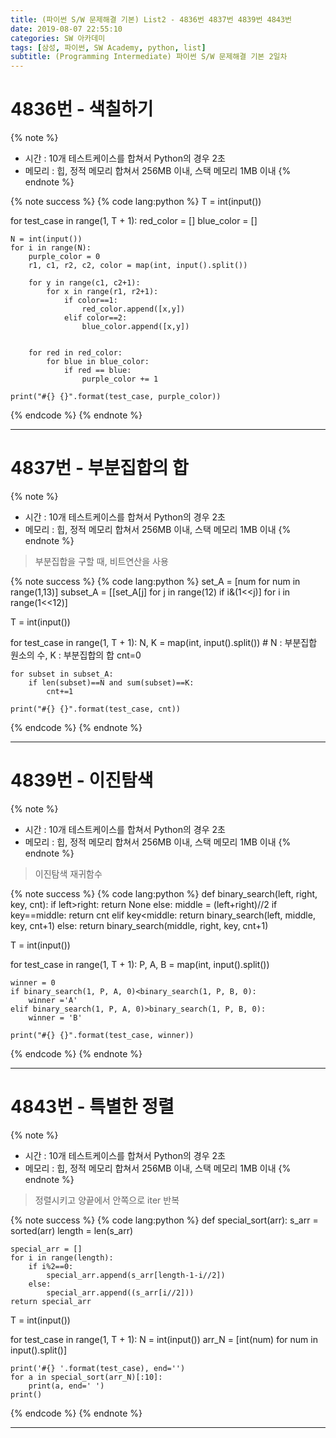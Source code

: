 ```yaml
---
title: (파이썬 S/W 문제해결 기본) List2 - 4836번 4837번 4839번 4843번
date: 2019-08-07 22:55:10
categories: SW 아카데미
tags: [삼성, 파이썬, SW Academy, python, list]
subtitle: (Programming Intermediate) 파이썬 S/W 문제해결 기본 2일차
---
```


# 4836번 - 색칠하기

{% note %}
- 시간 : 10개 테스트케이스를 합쳐서 Python의 경우 2초
- 메모리 : 힙, 정적 메모리 합쳐서 256MB 이내, 스택 메모리 1MB 이내
{% endnote %}

{% note success %}
{% code lang:python %}
T = int(input())

for test_case in range(1, T + 1):
    red_color = []
    blue_color = []

    N = int(input())
    for i in range(N):
        purple_color = 0
        r1, c1, r2, c2, color = map(int, input().split())

        for y in range(c1, c2+1):
            for x in range(r1, r2+1):
                if color==1:
                    red_color.append([x,y])
                elif color==2:
                    blue_color.append([x,y])


        for red in red_color:
            for blue in blue_color:
                if red == blue:
                    purple_color += 1

    print("#{} {}".format(test_case, purple_color))
{% endcode %}
{% endnote %}

------

# 4837번 - 부분집합의 합

{% note %}
- 시간 : 10개 테스트케이스를 합쳐서 Python의 경우 2초
- 메모리 : 힙, 정적 메모리 합쳐서 256MB 이내, 스택 메모리 1MB 이내
{% endnote %}

> 부분집합을 구할 때, 비트연산을 사용

{% note success %}
{% code lang:python %}
set_A = [num for num in range(1,13)]
subset_A = [[set_A[j] for j in range(12) if i&(1<<j)] for i in range(1<<12)]

T = int(input())

for test_case in range(1, T + 1):
    N, K = map(int, input().split())    # N : 부분집합 원소의 수, K : 부분집합의 합
    cnt=0

    for subset in subset_A:
        if len(subset)==N and sum(subset)==K:
            cnt+=1

    print("#{} {}".format(test_case, cnt))
{% endcode %}
{% endnote %}

------

# 4839번 - 이진탐색

{% note %}
- 시간 : 10개 테스트케이스를 합쳐서 Python의 경우 2초
- 메모리 : 힙, 정적 메모리 합쳐서 256MB 이내, 스택 메모리 1MB 이내
{% endnote %}

> 이진탐색 재귀함수

{% note success %}
{% code lang:python %}
def binary_search(left, right, key, cnt):
    if left>right:
        return None
    else:
        middle = (left+right)//2
        if key==middle:
            return cnt
        elif key<middle:
            return binary_search(left, middle, key, cnt+1)
        else:
            return binary_search(middle, right, key, cnt+1)

T = int(input())

for test_case in range(1, T + 1):
    P, A, B = map(int, input().split())

    winner = 0
    if binary_search(1, P, A, 0)<binary_search(1, P, B, 0):
        winner ='A'
    elif binary_search(1, P, A, 0)>binary_search(1, P, B, 0):
        winner = 'B'

    print("#{} {}".format(test_case, winner))
{% endcode %}
{% endnote %}

------

# 4843번 - 특별한 정렬

{% note %}
- 시간 : 10개 테스트케이스를 합쳐서 Python의 경우 2초
- 메모리 : 힙, 정적 메모리 합쳐서 256MB 이내, 스택 메모리 1MB 이내
{% endnote %}

> 정렬시키고 양끝에서 안쪽으로 iter 반복

{% note success %}
{% code lang:python %}
def special_sort(arr):
    s_arr = sorted(arr)
    length = len(s_arr)

    special_arr = []
    for i in range(length):
        if i%2==0:
            special_arr.append(s_arr[length-1-i//2])
        else:
            special_arr.append((s_arr[i//2]))
    return special_arr

T = int(input())

for test_case in range(1, T + 1):
    N = int(input())
    arr_N = [int(num) for num in input().split()]

    print('#{} '.format(test_case), end='')
    for a in special_sort(arr_N)[:10]:
        print(a, end=' ')
    print()
{% endcode %}
{% endnote %}

------
